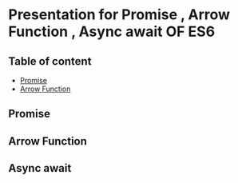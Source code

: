 # Presentation for Promise , Arrow Function , Async await OF ES6


## Table of content 
 + [Promise](#promise)
 + [Arrow Function](#arrow-function)



## Promise 
## Arrow Function
## Async await 
